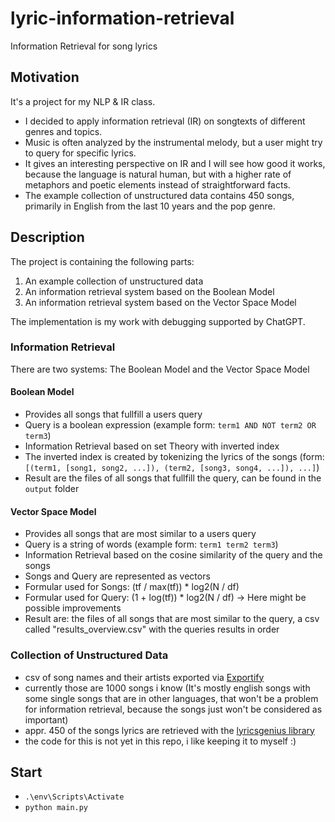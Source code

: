 # lyric-information-retrieval
Information Retrieval for song lyrics 

## Motivation
It's a project for my NLP & IR class.

- I decided to apply information retrieval (IR) on songtexts of different genres and topics.
- Music is often analyzed by the instrumental melody, but a user might try to query for specific lyrics.
- It gives an interesting perspective on IR and I will see how good it works, because the language is natural human, but with a higher rate of metaphors and poetic elements instead of straightforward facts.
- The example collection of unstructured data contains 450 songs, primarily in English from the last 10 years and the pop genre.

## Description

The project is containing the following parts:

1. An example collection of unstructured data
1. An information retrieval system based on the Boolean Model	
1. An information retrieval system based on the Vector Space Model

The implementation is my work with debugging supported by ChatGPT.

### Information Retrieval
There are two systems: The Boolean Model and the Vector Space Model

#### Boolean Model

- Provides all songs that fullfill a users query
- Query is a boolean expression (example form: `term1 AND NOT term2 OR term3`)
- Information Retrieval based on set Theory with inverted index
- The inverted index is created by tokenizing the lyrics of the songs (form: `[(term1, [song1, song2, ...]), (term2, [song3, song4, ...]), ...]`)
- Result are the files of all songs that fullfill the query, can be found in the `output` folder

#### Vector Space Model

- Provides all songs that are most similar to a users query
- Query is a string of words (example form: `term1 term2 term3`)
- Information Retrieval based on the cosine similarity of the query and the songs
- Songs and Query are represented as vectors
- Formular used for Songs: (tf / max(tf)) * log2(N / df)
- Formular used for Query: (1 + log(tf)) * log2(N / df) -> Here might be possible improvements
- Result are: the files of all songs that are most similar to the query, a csv called "results_overview.csv" with the queries results in order

### Collection of Unstructured Data 

- csv of song names and their artists exported via [Exportify](https://exportify.net/#playlists)
- currently those are 1000 songs i know (It's mostly english songs with some single songs that are in other languages, that won't be a problem for information retrieval, because the songs just won't be considered as important)
- appr. 450 of the songs lyrics are retrieved with the [lyricsgenius library](https://pypi.org/project/lyricsgenius/)
- the code for this is not yet in this repo, i like keeping it to myself :)

## Start
- `.\env\Scripts\Activate `
- `python main.py`

